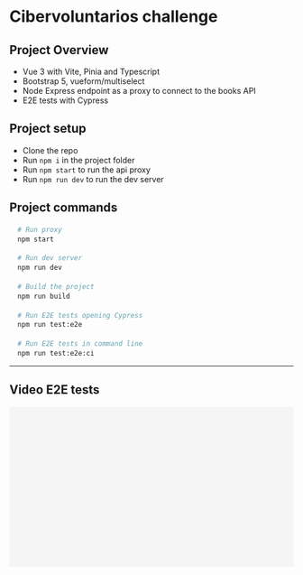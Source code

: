 # Cibervoluntarios challenge

## Project Overview

- Vue 3 with Vite, Pinia and Typescript
- Bootstrap 5, vueform/multiselect
- Node Express endpoint as a proxy to connect to the books API
- E2E tests with Cypress

## Project setup

- Clone the repo
- Run `npm i` in the project folder
- Run `npm start` to run the api proxy
- Run `npm run dev` to run the dev server

## Project commands

```bash
  # Run proxy
  npm start

  # Run dev server
  npm run dev

  # Build the project
  npm run build

  # Run E2E tests opening Cypress
  npm run test:e2e

  # Run E2E tests in command line
  npm run test:e2e:ci
```

---

## Video E2E tests

![Demo](https://raw.githubusercontent.com/Aescolanoc/cibervoluntarios/main/src/assets/img/userForm.spec.ts.gif?token=GHSAT0AAAAAABQIZD744CH7OFVLV5764DSQYUKJT7A)
